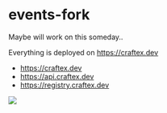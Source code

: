 # events-fork

Maybe will work on this someday..

Everything is deployed on https://craftex.dev
* https://craftex.dev
* https://api.craftex.dev
* https://registry.craftex.dev

![](https://media.tenor.com/yjJYXU2pwG4AAAAC/unstable-insane.gif)
